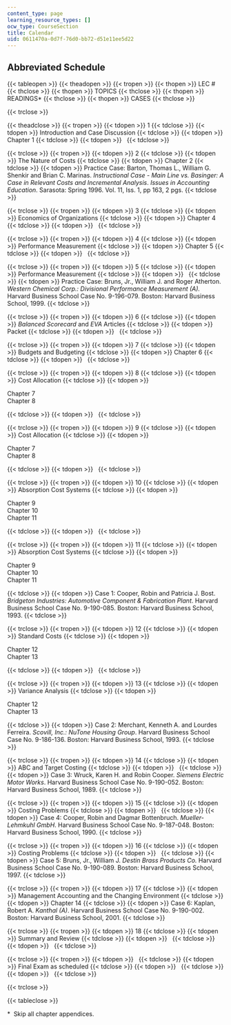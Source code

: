 ```yaml
---
content_type: page
learning_resource_types: []
ocw_type: CourseSection
title: Calendar
uid: 0611470a-0d7f-76d0-bb72-d51e11ee5d22
---
```


Abbreviated Schedule
--------------------

{{< tableopen >}}
{{< theadopen >}}
{{< tropen >}}
{{< thopen >}}
LEC #
{{< thclose >}}
{{< thopen >}}
TOPICS
{{< thclose >}}
{{< thopen >}}
READINGS\*
{{< thclose >}}
{{< thopen >}}
CASES
{{< thclose >}}

{{< trclose >}}

{{< theadclose >}}
{{< tropen >}}
{{< tdopen >}}
1
{{< tdclose >}}
{{< tdopen >}}
Introduction and Case Discussion
{{< tdclose >}}
{{< tdopen >}}
Chapter 1
{{< tdclose >}}
{{< tdopen >}}
 
{{< tdclose >}}

{{< trclose >}}
{{< tropen >}}
{{< tdopen >}}
2
{{< tdclose >}}
{{< tdopen >}}
The Nature of Costs
{{< tdclose >}}
{{< tdopen >}}
Chapter 2
{{< tdclose >}}
{{< tdopen >}}
Practice Case: Barton, Thomas L., William G. Shenkir and Brian C. Marinas. _Instructional Case - Main Line vs. Basinger: A Case in Relevant Costs and Incremental Analysis_. _Issues in Accounting Education_. Sarasota: Spring 1996. Vol. 11, Iss. 1, pp 163, 2 pgs.
{{< tdclose >}}

{{< trclose >}}
{{< tropen >}}
{{< tdopen >}}
3
{{< tdclose >}}
{{< tdopen >}}
Economics of Organizations
{{< tdclose >}}
{{< tdopen >}}
Chapter 4
{{< tdclose >}}
{{< tdopen >}}
 
{{< tdclose >}}

{{< trclose >}}
{{< tropen >}}
{{< tdopen >}}
4
{{< tdclose >}}
{{< tdopen >}}
Performance Measurement
{{< tdclose >}}
{{< tdopen >}}
Chapter 5
{{< tdclose >}}
{{< tdopen >}}
 
{{< tdclose >}}

{{< trclose >}}
{{< tropen >}}
{{< tdopen >}}
5
{{< tdclose >}}
{{< tdopen >}}
Performance Measurement
{{< tdclose >}}
{{< tdopen >}}
 
{{< tdclose >}}
{{< tdopen >}}
Practice Case: Bruns, Jr., William J. and Roger Atherton. _Western Chemical Corp.: Divisional Performance Measurement (A)._ Harvard Business School Case No. 9-196-079. Boston: Harvard Business School, 1999.
{{< tdclose >}}

{{< trclose >}}
{{< tropen >}}
{{< tdopen >}}
6
{{< tdclose >}}
{{< tdopen >}}
_Balanced Scorecard_ and _EVA_ Articles
{{< tdclose >}}
{{< tdopen >}}
Packet
{{< tdclose >}}
{{< tdopen >}}
 
{{< tdclose >}}

{{< trclose >}}
{{< tropen >}}
{{< tdopen >}}
7
{{< tdclose >}}
{{< tdopen >}}
Budgets and Budgeting
{{< tdclose >}}
{{< tdopen >}}
Chapter 6
{{< tdclose >}}
{{< tdopen >}}
 
{{< tdclose >}}

{{< trclose >}}
{{< tropen >}}
{{< tdopen >}}
8
{{< tdclose >}}
{{< tdopen >}}
Cost Allocation
{{< tdclose >}}
{{< tdopen >}}


Chapter 7  
Chapter 8


{{< tdclose >}}
{{< tdopen >}}
 
{{< tdclose >}}

{{< trclose >}}
{{< tropen >}}
{{< tdopen >}}
9
{{< tdclose >}}
{{< tdopen >}}
Cost Allocation
{{< tdclose >}}
{{< tdopen >}}


Chapter 7  
Chapter 8


{{< tdclose >}}
{{< tdopen >}}
 
{{< tdclose >}}

{{< trclose >}}
{{< tropen >}}
{{< tdopen >}}
10
{{< tdclose >}}
{{< tdopen >}}
Absorption Cost Systems
{{< tdclose >}}
{{< tdopen >}}


Chapter 9  
Chapter 10  
Chapter 11


{{< tdclose >}}
{{< tdopen >}}
 
{{< tdclose >}}

{{< trclose >}}
{{< tropen >}}
{{< tdopen >}}
11
{{< tdclose >}}
{{< tdopen >}}
Absorption Cost Systems
{{< tdclose >}}
{{< tdopen >}}


Chapter 9  
Chapter 10  
Chapter 11


{{< tdclose >}}
{{< tdopen >}}
Case 1: Cooper, Robin and Patricia J. Bost. _Bridgeton Industries: Automotive Component & Fabrication Plant_. Harvard Business School Case No. 9-190-085. Boston: Harvard Business School, 1993.
{{< tdclose >}}

{{< trclose >}}
{{< tropen >}}
{{< tdopen >}}
12
{{< tdclose >}}
{{< tdopen >}}
Standard Costs
{{< tdclose >}}
{{< tdopen >}}


Chapter 12  
Chapter 13


{{< tdclose >}}
{{< tdopen >}}
 
{{< tdclose >}}

{{< trclose >}}
{{< tropen >}}
{{< tdopen >}}
13
{{< tdclose >}}
{{< tdopen >}}
Variance Analysis
{{< tdclose >}}
{{< tdopen >}}


Chapter 12  
Chapter 13


{{< tdclose >}}
{{< tdopen >}}
Case 2: Merchant, Kenneth A. and Lourdes Ferreira. _Scovill, Inc.: NuTone Housing Group_. Harvard Business School Case No. 9-186-136. Boston: Harvard Business School, 1993.
{{< tdclose >}}

{{< trclose >}}
{{< tropen >}}
{{< tdopen >}}
14
{{< tdclose >}}
{{< tdopen >}}
ABC and Target Costing
{{< tdclose >}}
{{< tdopen >}}
 
{{< tdclose >}}
{{< tdopen >}}
Case 3: Wruck, Karen H. and Robin Cooper. _Siemens Electric Motor Works_. Harvard Business School Case No. 9-190-052. Boston: Harvard Business School, 1989.
{{< tdclose >}}

{{< trclose >}}
{{< tropen >}}
{{< tdopen >}}
15
{{< tdclose >}}
{{< tdopen >}}
Costing Problems
{{< tdclose >}}
{{< tdopen >}}
 
{{< tdclose >}}
{{< tdopen >}}
Case 4: Cooper, Robin and Dagmar Bottenbruch. _Mueller-Lehmkuhl GmbH_. Harvard Business School Case No. 9-187-048. Boston: Harvard Business School, 1990.
{{< tdclose >}}

{{< trclose >}}
{{< tropen >}}
{{< tdopen >}}
16
{{< tdclose >}}
{{< tdopen >}}
Costing Problems
{{< tdclose >}}
{{< tdopen >}}
 
{{< tdclose >}}
{{< tdopen >}}
Case 5: Bruns, Jr., William J. _Destin Brass Products Co._ Harvard Business School Case No. 9-190-089. Boston: Harvard Business School, 1997.
{{< tdclose >}}

{{< trclose >}}
{{< tropen >}}
{{< tdopen >}}
17
{{< tdclose >}}
{{< tdopen >}}
Management Accounting and the Changing Environment
{{< tdclose >}}
{{< tdopen >}}
Chapter 14
{{< tdclose >}}
{{< tdopen >}}
Case 6: Kaplan, Robert A. _Kanthal (A)_. Harvard Business School Case No. 9-190-002. Boston: Harvard Business School, 2001.
{{< tdclose >}}

{{< trclose >}}
{{< tropen >}}
{{< tdopen >}}
18
{{< tdclose >}}
{{< tdopen >}}
Summary and Review
{{< tdclose >}}
{{< tdopen >}}
 
{{< tdclose >}}
{{< tdopen >}}
 
{{< tdclose >}}

{{< trclose >}}
{{< tropen >}}
{{< tdopen >}}
 
{{< tdclose >}}
{{< tdopen >}}
Final Exam as scheduled
{{< tdclose >}}
{{< tdopen >}}
 
{{< tdclose >}}
{{< tdopen >}}
 
{{< tdclose >}}

{{< trclose >}}

{{< tableclose >}}

\*  Skip all chapter appendices.
